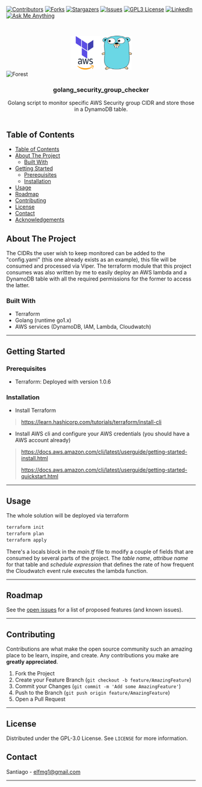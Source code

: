 [![Contributors][contributors-shield]][contributors-url]
[![Forks][forks-shield]][forks-url]
[![Stargazers][stars-shield]][stars-url]
[![Issues][issues-shield]][issues-url]
[![GPL3 License][license-shield]][license-url]
[![LinkedIn][linkedin-shield]][linkedin-url]
[![Ask Me Anything][ask-me-anything]][personal-page]

<!-- PROJECT LOGO -->
<br />
<p align="center">
<div class="row">
  <div class="column" align="center">
  <img src=".assets/tf-plus-aws.png" alt="Snow" width="80" height="90">
    <img src=".assets/gopher.png" alt="Snow" width="80" height="90">
  </div>
  <div class="column">
    <img src="img_forest.jpg" alt="Forest" width="80" height="90">
  </div>
</div>

<h3 align="center">golang_security_group_checker</h3>

  <p align="center">
    Golang script to monitor specific AWS Security group CIDR and store those in a DynamoDB table.
    <br />
    <br />
  </p>
</p>

<!-- TABLE OF CONTENTS -->

## Table of Contents

- [Table of Contents](#table-of-contents)
- [About The Project](#about-the-project)
  - [Built With](#built-with)
- [Getting Started](#getting-started)
  - [Prerequisites](#prerequisites)
  - [Installation](#installation)
- [Usage](#usage)
- [Roadmap](#roadmap)
- [Contributing](#contributing)
- [License](#license)
- [Contact](#contact)
- [Acknowledgements](#acknowledgements)

<!-- ABOUT THE PROJECT -->

## About The Project

The CIDRs the user wish to keep monitored can be added to the "config.yaml" (this one already exists as an example), this file will be consumed and processed via Viper. The terraform module that this project consumes was also written by me to easily deploy an AWS lambda and a DynamoDB table with all the required permissions for the former to access the latter.


### Built With

- Terraform
- Golang (runtime go1.x)
- AWS services (DynamoDB, IAM, Lambda, Cloudwatch)


---

<!-- GETTING STARTED -->

## Getting Started


### Prerequisites

- Terraform: Deployed with version 1.0.6


### Installation

- Install Terraform
> https://learn.hashicorp.com/tutorials/terraform/install-cli
- Install AWS cli and configure your AWS credentials (you should have a AWS account already)
> https://docs.aws.amazon.com/cli/latest/userguide/getting-started-install.html
> 
> https://docs.aws.amazon.com/cli/latest/userguide/getting-started-quickstart.html

---

<!-- USAGE EXAMPLES -->

## Usage

The whole solution will be deployed via terraform

```bash
terraform init
terraform plan
terraform apply 
```

There's a locals block in the *main.tf* file to modify a couple of fields that are consumed by several parts of the project. The *table name*, *attribue name* for that table and *schedule expression* that defines the rate of how frequent the Cloudwatch event rule executes the lambda function.

---

<!-- ROADMAP -->

## Roadmap

See the [open issues](https://github.com/simple-me/sg-checker-golang/issues) for a list of proposed features (and known issues).

---

<!-- CONTRIBUTING -->

## Contributing

Contributions are what make the open source community such an amazing place to be learn, inspire, and create. Any contributions you make are **greatly appreciated**.

1. Fork the Project
2. Create your Feature Branch (`git checkout -b feature/AmazingFeature`)
3. Commit your Changes (`git commit -m 'Add some AmazingFeature'`)
4. Push to the Branch (`git push origin feature/AmazingFeature`)
5. Open a Pull Request

---

<!-- LICENSE -->

## License

Distributed under the GPL-3.0 License. See `LICENSE` for more information.

<!-- CONTACT -->

## Contact

Santiago - elfmg1@gmail.com

---

<!-- MARKDOWN LINKS & IMAGES -->
<!-- https://www.markdownguide.org/basic-syntax/#reference-style-links -->

[contributors-shield]: https://img.shields.io/github/contributors/not-existing-organization/terraform_module_security_group_checker.svg?style=for-the-badge
[contributors-url]: https://github.com/not-existing-organization/terraform_module_security_group_checker/graphs/contributors
[forks-shield]: https://img.shields.io/github/forks/not-existing-organization/terraform_module_security_group_checker.svg?style=for-the-badge
[forks-url]: https://github.com/not-existing-organization/terraform_module_security_group_checker/network/members
[stars-shield]: https://img.shields.io/github/stars/not-existing-organization/terraform_module_security_group_checker.svg?style=for-the-badge
[stars-url]: https://github.com/not-existing-organization/terraform_module_security_group_checker/stargazers
[issues-shield]: https://img.shields.io/github/issues/not-existing-organization/terraform_module_security_group_checker.svg?style=for-the-badge
[issues-url]: https://github.com/not-existing-organization/terraform_module_security_group_checker/issues
[license-shield]: https://img.shields.io/github/license/not-existing-organization/terraform_module_security_group_checker?style=for-the-badge
[license-url]: https://github.com/not-existing-organization/terraform_module_security_group_checker/blob/master/LICENSE.txt
[linkedin-shield]: https://img.shields.io/badge/-LinkedIn-black.svg?style=for-the-badge&logo=linkedin&colorB=555
[linkedin-url]: https://www.linkedin.com/in/santiago-delcampo/
[product-screenshot]: .assets/screenshot.png
[ask-me-anything]: https://img.shields.io/badge/Ask%20me-anything-1abc9c.svg?style=for-the-badge
[personal-page]: https://github.com/not-existing-organization
